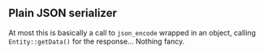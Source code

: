 ## Plain JSON serializer

At most this is basically a call to `json_encode` wrapped in an
object, calling `Entity::getData()` for the response... Nothing fancy.
